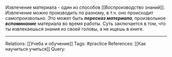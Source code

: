 Извлечение материала - один из способов [[Воспроизводство знаний]]. Извлечение можно производить по разному, в т.ч. оно происходит самопроизвольно. Это может быть ***пересказ материала***, произвольное ***вспоминание*** материала во время работы. Суть заключается в том, что ты извлекаешься знания из своей головы, а не ищешь в книге. 

___
Relations: [[Учеба и обучение]] 
Tags: #practice 
References: [[Как научиться учиться]] 
Query: 